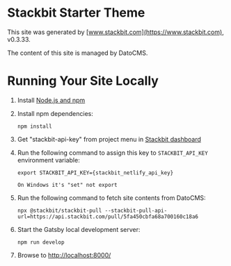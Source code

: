# Stackbit Starter Theme

This site was generated by [www.stackbit.com](https://www.stackbit.com), v0.3.33.

The content of this site is managed by DatoCMS.

# Running Your Site Locally

1.  Install [Node.js and npm](https://nodejs.org/en/)

1.  Install npm dependencies:

        npm install

1.  Get "stackbit-api-key" from project menu in [Stackbit dashboard](https://app.stackbit.com/dashboard)

1.  Run the following command to assign this key to `STACKBIT_API_KEY` environment variable:

        export STACKBIT_API_KEY={stackbit_netlify_api_key}

        On Windows it's "set" not export

1.  Run the following command to fetch site contents from DatoCMS:

        npx @stackbit/stackbit-pull --stackbit-pull-api-url=https://api.stackbit.com/pull/5fa450cbfa68a700160c18a6

1.  Start the Gatsby local development server:

        npm run develop

1.  Browse to [http://localhost:8000/](http://localhost:8000/)
